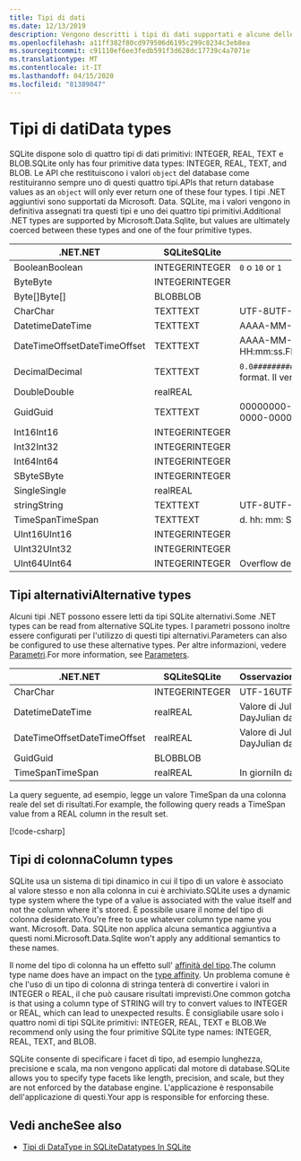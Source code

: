 ```yaml
---
title: Tipi di dati
ms.date: 12/13/2019
description: Vengono descritti i tipi di dati supportati e alcune delle relative limitazioni.
ms.openlocfilehash: a11ff382f80cd979506d6195c299c8234c3eb8ea
ms.sourcegitcommit: c91110ef6ee3fedb591f3d628dc17739c4a7071e
ms.translationtype: MT
ms.contentlocale: it-IT
ms.lasthandoff: 04/15/2020
ms.locfileid: "81389047"
---
```

# <a name="data-types"></a><span data-ttu-id="d451e-103">Tipi di dati</span><span class="sxs-lookup"><span data-stu-id="d451e-103">Data types</span></span>

<span data-ttu-id="d451e-104">SQLite dispone solo di quattro tipi di dati primitivi: INTEGER, REAL, TEXT e BLOB.</span><span class="sxs-lookup"><span data-stu-id="d451e-104">SQLite only has four primitive data types: INTEGER, REAL, TEXT, and BLOB.</span></span> <span data-ttu-id="d451e-105">Le API che restituiscono i valori `object` del database come restituiranno sempre uno di questi quattro tipi.</span><span class="sxs-lookup"><span data-stu-id="d451e-105">APIs that return database values as an `object` will only ever return one of these four types.</span></span> <span data-ttu-id="d451e-106">I tipi .NET aggiuntivi sono supportati da Microsoft. Data. SQLite, ma i valori vengono in definitiva assegnati tra questi tipi e uno dei quattro tipi primitivi.</span><span class="sxs-lookup"><span data-stu-id="d451e-106">Additional .NET types are supported by Microsoft.Data.Sqlite, but values are ultimately coerced between these types and one of the four primitive types.</span></span>

| <span data-ttu-id="d451e-107">.NET</span><span class="sxs-lookup"><span data-stu-id="d451e-107">.NET</span></span>           | <span data-ttu-id="d451e-108">SQLite</span><span class="sxs-lookup"><span data-stu-id="d451e-108">SQLite</span></span>  | <span data-ttu-id="d451e-109">Osservazioni</span><span class="sxs-lookup"><span data-stu-id="d451e-109">Remarks</span></span>                                                       |
| -------------- | ------- | ------------------------------------------------------------- |
| <span data-ttu-id="d451e-110">Boolean</span><span class="sxs-lookup"><span data-stu-id="d451e-110">Boolean</span></span>        | <span data-ttu-id="d451e-111">INTEGER</span><span class="sxs-lookup"><span data-stu-id="d451e-111">INTEGER</span></span> | <span data-ttu-id="d451e-112">`0` o `1`</span><span class="sxs-lookup"><span data-stu-id="d451e-112">`0` or `1`</span></span>                                                    |
| <span data-ttu-id="d451e-113">Byte</span><span class="sxs-lookup"><span data-stu-id="d451e-113">Byte</span></span>           | <span data-ttu-id="d451e-114">INTEGER</span><span class="sxs-lookup"><span data-stu-id="d451e-114">INTEGER</span></span> |                                                               |
| <span data-ttu-id="d451e-115">Byte[]</span><span class="sxs-lookup"><span data-stu-id="d451e-115">Byte[]</span></span>         | <span data-ttu-id="d451e-116">BLOB</span><span class="sxs-lookup"><span data-stu-id="d451e-116">BLOB</span></span>    |                                                               |
| <span data-ttu-id="d451e-117">Char</span><span class="sxs-lookup"><span data-stu-id="d451e-117">Char</span></span>           | <span data-ttu-id="d451e-118">TEXT</span><span class="sxs-lookup"><span data-stu-id="d451e-118">TEXT</span></span>    | <span data-ttu-id="d451e-119">UTF-8</span><span class="sxs-lookup"><span data-stu-id="d451e-119">UTF-8</span></span>                                                         |
| <span data-ttu-id="d451e-120">Datetime</span><span class="sxs-lookup"><span data-stu-id="d451e-120">DateTime</span></span>       | <span data-ttu-id="d451e-121">TEXT</span><span class="sxs-lookup"><span data-stu-id="d451e-121">TEXT</span></span>    | <span data-ttu-id="d451e-122">AAAA-MM-GG HH: mm: SS. FFFFFFF</span><span class="sxs-lookup"><span data-stu-id="d451e-122">yyyy-MM-dd HH:mm:ss.FFFFFFF</span></span>                                   |
| <span data-ttu-id="d451e-123">DateTimeOffset</span><span class="sxs-lookup"><span data-stu-id="d451e-123">DateTimeOffset</span></span> | <span data-ttu-id="d451e-124">TEXT</span><span class="sxs-lookup"><span data-stu-id="d451e-124">TEXT</span></span>    | <span data-ttu-id="d451e-125">AAAA-MM-GG HH: mm: SS. FFFFFFFzzz</span><span class="sxs-lookup"><span data-stu-id="d451e-125">yyyy-MM-dd HH:mm:ss.FFFFFFFzzz</span></span>                                |
| <span data-ttu-id="d451e-126">Decimal</span><span class="sxs-lookup"><span data-stu-id="d451e-126">Decimal</span></span>        | <span data-ttu-id="d451e-127">TEXT</span><span class="sxs-lookup"><span data-stu-id="d451e-127">TEXT</span></span>    | <span data-ttu-id="d451e-128">`0.0###########################`formato.</span><span class="sxs-lookup"><span data-stu-id="d451e-128">`0.0###########################` format.</span></span> <span data-ttu-id="d451e-129">Il vero è la perdita di perdite.</span><span class="sxs-lookup"><span data-stu-id="d451e-129">REAL would be lossy.</span></span> |
| <span data-ttu-id="d451e-130">Double</span><span class="sxs-lookup"><span data-stu-id="d451e-130">Double</span></span>         | <span data-ttu-id="d451e-131">real</span><span class="sxs-lookup"><span data-stu-id="d451e-131">REAL</span></span>    |                                                               |
| <span data-ttu-id="d451e-132">Guid</span><span class="sxs-lookup"><span data-stu-id="d451e-132">Guid</span></span>           | <span data-ttu-id="d451e-133">TEXT</span><span class="sxs-lookup"><span data-stu-id="d451e-133">TEXT</span></span>    | <span data-ttu-id="d451e-134">00000000-0000-0000-0000-000000000000</span><span class="sxs-lookup"><span data-stu-id="d451e-134">00000000-0000-0000-0000-000000000000</span></span>                          |
| <span data-ttu-id="d451e-135">Int16</span><span class="sxs-lookup"><span data-stu-id="d451e-135">Int16</span></span>          | <span data-ttu-id="d451e-136">INTEGER</span><span class="sxs-lookup"><span data-stu-id="d451e-136">INTEGER</span></span> |                                                               |
| <span data-ttu-id="d451e-137">Int32</span><span class="sxs-lookup"><span data-stu-id="d451e-137">Int32</span></span>          | <span data-ttu-id="d451e-138">INTEGER</span><span class="sxs-lookup"><span data-stu-id="d451e-138">INTEGER</span></span> |                                                               |
| <span data-ttu-id="d451e-139">Int64</span><span class="sxs-lookup"><span data-stu-id="d451e-139">Int64</span></span>          | <span data-ttu-id="d451e-140">INTEGER</span><span class="sxs-lookup"><span data-stu-id="d451e-140">INTEGER</span></span> |                                                               |
| <span data-ttu-id="d451e-141">SByte</span><span class="sxs-lookup"><span data-stu-id="d451e-141">SByte</span></span>          | <span data-ttu-id="d451e-142">INTEGER</span><span class="sxs-lookup"><span data-stu-id="d451e-142">INTEGER</span></span> |                                                               |
| <span data-ttu-id="d451e-143">Single</span><span class="sxs-lookup"><span data-stu-id="d451e-143">Single</span></span>         | <span data-ttu-id="d451e-144">real</span><span class="sxs-lookup"><span data-stu-id="d451e-144">REAL</span></span>    |                                                               |
| <span data-ttu-id="d451e-145">string</span><span class="sxs-lookup"><span data-stu-id="d451e-145">String</span></span>         | <span data-ttu-id="d451e-146">TEXT</span><span class="sxs-lookup"><span data-stu-id="d451e-146">TEXT</span></span>    | <span data-ttu-id="d451e-147">UTF-8</span><span class="sxs-lookup"><span data-stu-id="d451e-147">UTF-8</span></span>                                                         |
| <span data-ttu-id="d451e-148">TimeSpan</span><span class="sxs-lookup"><span data-stu-id="d451e-148">TimeSpan</span></span>       | <span data-ttu-id="d451e-149">TEXT</span><span class="sxs-lookup"><span data-stu-id="d451e-149">TEXT</span></span>    | <span data-ttu-id="d451e-150">d. hh: mm: SS. fffffff</span><span class="sxs-lookup"><span data-stu-id="d451e-150">d.hh:mm:ss.fffffff</span></span>                                            |
| <span data-ttu-id="d451e-151">UInt16</span><span class="sxs-lookup"><span data-stu-id="d451e-151">UInt16</span></span>         | <span data-ttu-id="d451e-152">INTEGER</span><span class="sxs-lookup"><span data-stu-id="d451e-152">INTEGER</span></span> |                                                               |
| <span data-ttu-id="d451e-153">UInt32</span><span class="sxs-lookup"><span data-stu-id="d451e-153">UInt32</span></span>         | <span data-ttu-id="d451e-154">INTEGER</span><span class="sxs-lookup"><span data-stu-id="d451e-154">INTEGER</span></span> |                                                               |
| <span data-ttu-id="d451e-155">UInt64</span><span class="sxs-lookup"><span data-stu-id="d451e-155">UInt64</span></span>         | <span data-ttu-id="d451e-156">INTEGER</span><span class="sxs-lookup"><span data-stu-id="d451e-156">INTEGER</span></span> | <span data-ttu-id="d451e-157">Overflow dei valori di grandi dimensioni</span><span class="sxs-lookup"><span data-stu-id="d451e-157">Large values overflow</span></span>                                         |

## <a name="alternative-types"></a><span data-ttu-id="d451e-158">Tipi alternativi</span><span class="sxs-lookup"><span data-stu-id="d451e-158">Alternative types</span></span>

<span data-ttu-id="d451e-159">Alcuni tipi .NET possono essere letti da tipi SQLite alternativi.</span><span class="sxs-lookup"><span data-stu-id="d451e-159">Some .NET types can be read from alternative SQLite types.</span></span> <span data-ttu-id="d451e-160">I parametri possono inoltre essere configurati per l'utilizzo di questi tipi alternativi.</span><span class="sxs-lookup"><span data-stu-id="d451e-160">Parameters can also be configured to use these alternative types.</span></span> <span data-ttu-id="d451e-161">Per altre informazioni, vedere [Parametri](parameters.md#alternative-types).</span><span class="sxs-lookup"><span data-stu-id="d451e-161">For more information, see [Parameters](parameters.md#alternative-types).</span></span>

| <span data-ttu-id="d451e-162">.NET</span><span class="sxs-lookup"><span data-stu-id="d451e-162">.NET</span></span>           | <span data-ttu-id="d451e-163">SQLite</span><span class="sxs-lookup"><span data-stu-id="d451e-163">SQLite</span></span>  | <span data-ttu-id="d451e-164">Osservazioni</span><span class="sxs-lookup"><span data-stu-id="d451e-164">Remarks</span></span>          |
| -------------- | ------- | ---------------- |
| <span data-ttu-id="d451e-165">Char</span><span class="sxs-lookup"><span data-stu-id="d451e-165">Char</span></span>           | <span data-ttu-id="d451e-166">INTEGER</span><span class="sxs-lookup"><span data-stu-id="d451e-166">INTEGER</span></span> | <span data-ttu-id="d451e-167">UTF-16</span><span class="sxs-lookup"><span data-stu-id="d451e-167">UTF-16</span></span>           |
| <span data-ttu-id="d451e-168">Datetime</span><span class="sxs-lookup"><span data-stu-id="d451e-168">DateTime</span></span>       | <span data-ttu-id="d451e-169">real</span><span class="sxs-lookup"><span data-stu-id="d451e-169">REAL</span></span>    | <span data-ttu-id="d451e-170">Valore di Julian Day</span><span class="sxs-lookup"><span data-stu-id="d451e-170">Julian day value</span></span> |
| <span data-ttu-id="d451e-171">DateTimeOffset</span><span class="sxs-lookup"><span data-stu-id="d451e-171">DateTimeOffset</span></span> | <span data-ttu-id="d451e-172">real</span><span class="sxs-lookup"><span data-stu-id="d451e-172">REAL</span></span>    | <span data-ttu-id="d451e-173">Valore di Julian Day</span><span class="sxs-lookup"><span data-stu-id="d451e-173">Julian day value</span></span> |
| <span data-ttu-id="d451e-174">Guid</span><span class="sxs-lookup"><span data-stu-id="d451e-174">Guid</span></span>           | <span data-ttu-id="d451e-175">BLOB</span><span class="sxs-lookup"><span data-stu-id="d451e-175">BLOB</span></span>    |                  |
| <span data-ttu-id="d451e-176">TimeSpan</span><span class="sxs-lookup"><span data-stu-id="d451e-176">TimeSpan</span></span>       | <span data-ttu-id="d451e-177">real</span><span class="sxs-lookup"><span data-stu-id="d451e-177">REAL</span></span>    | <span data-ttu-id="d451e-178">In giorni</span><span class="sxs-lookup"><span data-stu-id="d451e-178">In days</span></span>          |

<span data-ttu-id="d451e-179">La query seguente, ad esempio, legge un valore TimeSpan da una colonna reale del set di risultati.</span><span class="sxs-lookup"><span data-stu-id="d451e-179">For example, the following query reads a TimeSpan value from a REAL column in the result set.</span></span>

[!code-csharp[](../../../../samples/snippets/standard/data/sqlite/DateAndTimeSample/Program.cs?name=snippet_AlternativeType)]

## <a name="column-types"></a><span data-ttu-id="d451e-180">Tipi di colonna</span><span class="sxs-lookup"><span data-stu-id="d451e-180">Column types</span></span>

<span data-ttu-id="d451e-181">SQLite usa un sistema di tipi dinamico in cui il tipo di un valore è associato al valore stesso e non alla colonna in cui è archiviato.</span><span class="sxs-lookup"><span data-stu-id="d451e-181">SQLite uses a dynamic type system where the type of a value is associated with the value itself and not the column where it's stored.</span></span> <span data-ttu-id="d451e-182">È possibile usare il nome del tipo di colonna desiderato.</span><span class="sxs-lookup"><span data-stu-id="d451e-182">You're free to use whatever column type name you want.</span></span> <span data-ttu-id="d451e-183">Microsoft. Data. SQLite non applica alcuna semantica aggiuntiva a questi nomi.</span><span class="sxs-lookup"><span data-stu-id="d451e-183">Microsoft.Data.Sqlite won't apply any additional semantics to these names.</span></span>

<span data-ttu-id="d451e-184">Il nome del tipo di colonna ha un effetto sull' [affinità del tipo](https://www.sqlite.org/datatype3.html#type_affinity).</span><span class="sxs-lookup"><span data-stu-id="d451e-184">The column type name does have an impact on the [type affinity](https://www.sqlite.org/datatype3.html#type_affinity).</span></span> <span data-ttu-id="d451e-185">Un problema comune è che l'uso di un tipo di colonna di stringa tenterà di convertire i valori in INTEGER o REAL, il che può causare risultati imprevisti.</span><span class="sxs-lookup"><span data-stu-id="d451e-185">One common gotcha is that using a column type of STRING will try to convert values to INTEGER or REAL, which can lead to unexpected results.</span></span> <span data-ttu-id="d451e-186">È consigliabile usare solo i quattro nomi di tipi SQLite primitivi: INTEGER, REAL, TEXT e BLOB.</span><span class="sxs-lookup"><span data-stu-id="d451e-186">We recommend only using the four primitive SQLite type names: INTEGER, REAL, TEXT, and BLOB.</span></span>

<span data-ttu-id="d451e-187">SQLite consente di specificare i facet di tipo, ad esempio lunghezza, precisione e scala, ma non vengono applicati dal motore di database.</span><span class="sxs-lookup"><span data-stu-id="d451e-187">SQLite allows you to specify type facets like length, precision, and scale, but they are not enforced by the database engine.</span></span> <span data-ttu-id="d451e-188">L'applicazione è responsabile dell'applicazione di questi.</span><span class="sxs-lookup"><span data-stu-id="d451e-188">Your app is responsible for enforcing these.</span></span>

## <a name="see-also"></a><span data-ttu-id="d451e-189">Vedi anche</span><span class="sxs-lookup"><span data-stu-id="d451e-189">See also</span></span>

- [<span data-ttu-id="d451e-190">Tipi di DataType in SQLite</span><span class="sxs-lookup"><span data-stu-id="d451e-190">Datatypes In SQLite</span></span>](https://www.sqlite.org/datatype3.html)
